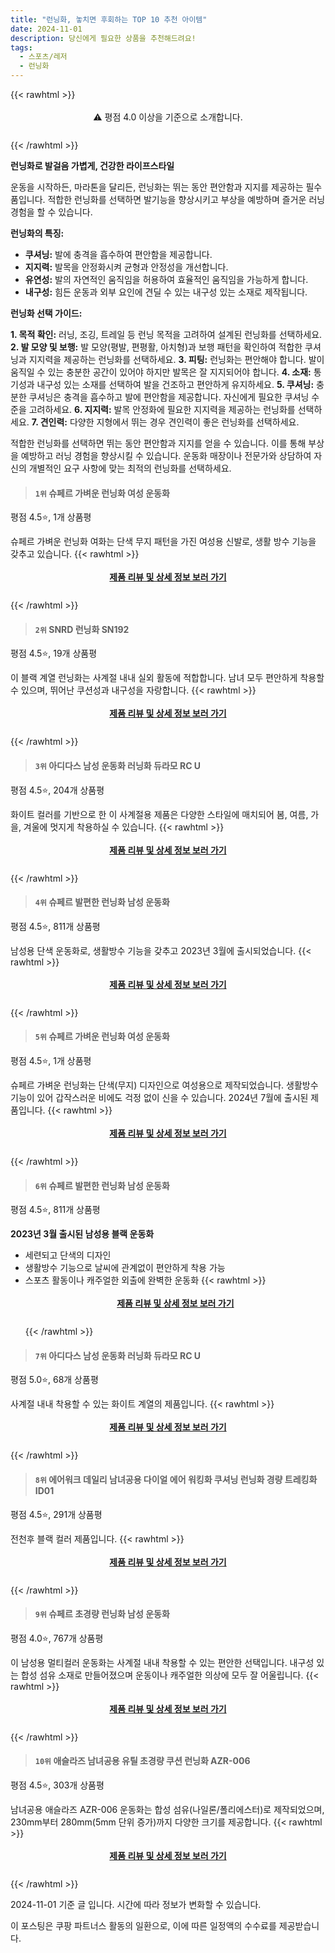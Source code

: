 ```yaml
---
title: "런닝화, 놓치면 후회하는 TOP 10 추천 아이템"
date: 2024-11-01
description: 당신에게 필요한 상품을 추천해드려요!
tags:
  - 스포츠/레저
  - 런닝화
---
```

{{< rawhtml >}}<div class="toc" style="text-align: center; height: 50px; line-height: 2;">  <p>⚠️ 평점 4.0 이상을 기준으로 소개합니다.<br></p></div> {{< /rawhtml >}}

**런닝화로 발걸음 가볍게, 건강한 라이프스타일**

운동을 시작하든, 마라톤을 달리든, 런닝화는 뛰는 동안 편안함과 지지를 제공하는 필수품입니다. 적합한 런닝화를 선택하면 발기능을 향상시키고 부상을 예방하며 즐거운 러닝 경험을 할 수 있습니다.

**런닝화의 특징:**

* **쿠셔닝:** 발에 충격을 흡수하여 편안함을 제공합니다.
* **지지력:** 발목을 안정화시켜 균형과 안정성을 개선합니다.
* **유연성:** 발의 자연적인 움직임을 허용하여 효율적인 움직임을 가능하게 합니다.
* **내구성:** 힘든 운동과 외부 요인에 견딜 수 있는 내구성 있는 소재로 제작됩니다.

**런닝화 선택 가이드:**

**1. 목적 확인:** 러닝, 조깅, 트레일 등 런닝 목적을 고려하여 설계된 런닝화를 선택하세요.
**2. 발 모양 및 보행:** 발 모양(평발, 편평활, 아치형)과 보행 패턴을 확인하여 적합한 쿠셔닝과 지지력을 제공하는 런닝화를 선택하세요.
**3. 피팅:** 런닝화는 편안해야 합니다. 발이 움직일 수 있는 충분한 공간이 있어야 하지만 발목은 잘 지지되어야 합니다.
**4. 소재:** 통기성과 내구성 있는 소재를 선택하여 발을 건조하고 편안하게 유지하세요.
**5. 쿠셔닝:** 충분한 쿠셔닝은 충격을 흡수하고 발에 편안함을 제공합니다. 자신에게 필요한 쿠셔닝 수준을 고려하세요.
**6. 지지력:** 발목 안정화에 필요한 지지력을 제공하는 런닝화를 선택하세요.
**7. 견인력:** 다양한 지형에서 뛰는 경우 견인력이 좋은 런닝화를 선택하세요.

적합한 런닝화를 선택하면 뛰는 동안 편안함과 지지를 얻을 수 있습니다. 이를 통해 부상을 예방하고 러닝 경험을 향상시킬 수 있습니다. 운동화 매장이나 전문가와 상담하여 자신의 개별적인 요구 사항에 맞는 최적의 런닝화를 선택하세요.


>#### `1위` 슈페르 가벼운 런닝화 여성 운동화
평점 4.5⭐, 1개 상품평

슈페르 가벼운 런닝화 여화는 단색 무지 패턴을 가진 여성용 신발로, 생활 방수 기능을 갖추고 있습니다.
{{< rawhtml >}}<div class="toc" style="text-align: center; height: 50px; line-height: 2;"><p><b><a href="https://link.coupang.com/re/AFFSDP?lptag=AF5033054&pageKey=7944769247&itemId=21900614350&vendorItemId=88948644366&traceid=V0-153-fe2e32418c05a597&clickBeacon=af9f0030-980b-11ef-99d1-cb336af17041%7E3&requestid=20241101134222999005139598&token=31850C%7CMIXED">제품 리뷰 및 상세 정보 보러 가기</a></b><br></p> </div>{{< /rawhtml >}}

>#### `2위` SNRD 런닝화 SN192
평점 4.5⭐, 19개 상품평

이 블랙 계열 런닝화는 사계절 내내 실외 활동에 적합합니다. 남녀 모두 편안하게 착용할 수 있으며, 뛰어난 쿠션성과 내구성을 자랑합니다.
{{< rawhtml >}}<div class="toc" style="text-align: center; height: 50px; line-height: 2;"><p><b><a href="https://link.coupang.com/re/AFFSDP?lptag=AF5033054&pageKey=140376536&itemId=409052867&vendorItemId=4001885322&traceid=V0-153-68ff5dac68beee24&requestid=20241101134222999005139598&token=31850C%7CMIXED">제품 리뷰 및 상세 정보 보러 가기</a></b><br></p> </div>{{< /rawhtml >}}

>#### `3위` 아디다스 남성 운동화 러닝화 듀라모 RC U
평점 4.5⭐, 204개 상품평

화이트 컬러를 기반으로 한 이 사계절용 제품은 다양한 스타일에 매치되어 봄, 여름, 가을, 겨울에 멋지게 착용하실 수 있습니다.
{{< rawhtml >}}<div class="toc" style="text-align: center; height: 50px; line-height: 2;"><p><b><a href="https://link.coupang.com/re/AFFSDP?lptag=AF5033054&pageKey=8284153480&itemId=23885400811&vendorItemId=90908212734&traceid=V0-153-346d702481b89354&requestid=20241101134222999005139598&token=31850C%7CMIXED">제품 리뷰 및 상세 정보 보러 가기</a></b><br></p> </div>{{< /rawhtml >}}

>#### `4위` 슈페르 발편한 런닝화 남성 운동화
평점 4.5⭐, 811개 상품평

남성용 단색 운동화로, 생활방수 기능을 갖추고 2023년 3월에 출시되었습니다.
{{< rawhtml >}}<div class="toc" style="text-align: center; height: 50px; line-height: 2;"><p><b><a href="https://link.coupang.com/re/AFFSDP?lptag=AF5033054&pageKey=7945160321&itemId=21902264516&vendorItemId=88950281863&traceid=V0-153-b7031d219df925bf&clickBeacon=af9f0030-980b-11ef-bb55-96426ac3b809%7E3&requestid=20241101134222999005139598&token=31850C%7CMIXED">제품 리뷰 및 상세 정보 보러 가기</a></b><br></p> </div>{{< /rawhtml >}}

>#### `5위` 슈페르 가벼운 런닝화 여성 운동화
평점 4.5⭐, 1개 상품평

슈페르 가벼운 런닝화는 단색(무지) 디자인으로 여성용으로 제작되었습니다. 생활방수 기능이 있어 갑작스러운 비에도 걱정 없이 신을 수 있습니다. 2024년 7월에 출시된 제품입니다.
{{< rawhtml >}}<div class="toc" style="text-align: center; height: 50px; line-height: 2;"><p><b><a href="https://link.coupang.com/re/AFFSDP?lptag=AF5033054&pageKey=7944769247&itemId=21900614337&vendorItemId=88948644348&traceid=V0-153-fe2e32418c05a597&requestid=20241101134222999005139598&token=31850C%7CMIXED">제품 리뷰 및 상세 정보 보러 가기</a></b><br></p> </div>{{< /rawhtml >}}

>#### `6위` 슈페르 발편한 런닝화 남성 운동화
평점 4.5⭐, 811개 상품평

**2023년 3월 출시된 남성용 블랙 운동화**

* 세련되고 단색의 디자인
* 생활방수 기능으로 날씨에 관계없이 편안하게 착용 가능
* 스포츠 활동이나 캐주얼한 외출에 완벽한 운동화
{{< rawhtml >}}<div class="toc" style="text-align: center; height: 50px; line-height: 2;"><p><b><a href="https://link.coupang.com/re/AFFSDP?lptag=AF5033054&pageKey=7945160321&itemId=21902264515&vendorItemId=88950281835&traceid=V0-153-b7031d219df925bf&clickBeacon=af9f0030-980b-11ef-a058-b7a155b798e5%7E3&requestid=20241101134222999005139598&token=31850C%7CMIXED">제품 리뷰 및 상세 정보 보러 가기</a></b><br></p> </div>{{< /rawhtml >}}

>#### `7위` 아디다스 남성 운동화 러닝화 듀라모 RC U
평점 5.0⭐, 68개 상품평

사계절 내내 착용할 수 있는 화이트 계열의 제품입니다.
{{< rawhtml >}}<div class="toc" style="text-align: center; height: 50px; line-height: 2;"><p><b><a href="https://link.coupang.com/re/AFFSDP?lptag=AF5033054&pageKey=8284164471&itemId=23885445844&vendorItemId=90908257112&traceid=V0-153-2aaa8f4647d4fdab&requestid=20241101134222999005139598&token=31850C%7CMIXED">제품 리뷰 및 상세 정보 보러 가기</a></b><br></p> </div>{{< /rawhtml >}}

>#### `8위` 에어워크 데일리 남녀공용 다이얼 에어 워킹화 쿠셔닝 런닝화 경량 트레킹화 ID01
평점 4.5⭐, 291개 상품평

전천후 블랙 컬러 제품입니다.
{{< rawhtml >}}<div class="toc" style="text-align: center; height: 50px; line-height: 2;"><p><b><a href="https://link.coupang.com/re/AFFSDP?lptag=AF5033054&pageKey=7984314856&itemId=22169387501&vendorItemId=89215826293&traceid=V0-153-1ec1a8a36d7b3771&clickBeacon=af9f0030-980b-11ef-aabd-8eac32e77fec%7E3&requestid=20241101134222999005139598&token=31850C%7CMIXED">제품 리뷰 및 상세 정보 보러 가기</a></b><br></p> </div>{{< /rawhtml >}}

>#### `9위` 슈페르 초경량 런닝화 남성 운동화
평점 4.0⭐, 767개 상품평

이 남성용 멀티컬러 운동화는 사계절 내내 착용할 수 있는 편안한 선택입니다. 내구성 있는 합성 섬유 소재로 만들어졌으며 운동이나 캐주얼한 의상에 모두 잘 어울립니다.
{{< rawhtml >}}<div class="toc" style="text-align: center; height: 50px; line-height: 2;"><p><b><a href="https://link.coupang.com/re/AFFSDP?lptag=AF5033054&pageKey=7932336959&itemId=21821993260&vendorItemId=88870447746&traceid=V0-153-7c5fb7077d4e12f7&requestid=20241101134222999005139598&token=31850C%7CMIXED">제품 리뷰 및 상세 정보 보러 가기</a></b><br></p> </div>{{< /rawhtml >}}

>#### `10위` 애슬라즈 남녀공용 유틸 초경량 쿠션 런닝화 AZR-006
평점 4.5⭐, 303개 상품평

남녀공용 애슬라즈 AZR-006 운동화는 합성 섬유(나일론/폴리에스터)로 제작되었으며, 230mm부터 280mm(5mm 단위 증가)까지 다양한 크기를 제공합니다.
{{< rawhtml >}}<div class="toc" style="text-align: center; height: 50px; line-height: 2;"><p><b><a href="https://link.coupang.com/re/AFFSDP?lptag=AF5033054&pageKey=7687574785&itemId=20548867171&vendorItemId=91020768498&traceid=V0-153-0f6e3a19eee40b97&clickBeacon=af9f0030-980b-11ef-afb8-9ca49ceec4c5%7E3&requestid=20241101134222999005139598&token=31850C%7CMIXED">제품 리뷰 및 상세 정보 보러 가기</a></b><br></p> </div>{{< /rawhtml >}}


2024-11-01 기준 글 입니다.
시간에 따라 정보가 변화할 수 있습니다.

이 포스팅은 쿠팡 파트너스 활동의 일환으로, 이에 따른 일정액의 수수료를 제공받습니다.